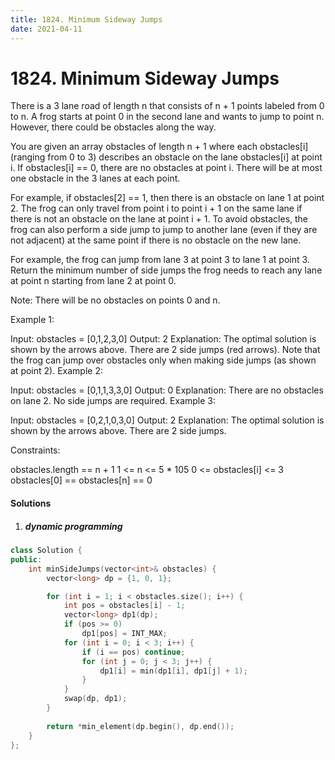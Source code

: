 ```yaml
---
title: 1824. Minimum Sideway Jumps
date: 2021-04-11
---
```

# 1824. Minimum Sideway Jumps

There is a 3 lane road of length n that consists of n + 1 points labeled from 0 to n. A frog starts at point 0 in the second lane and wants to jump to point n. However, there could be obstacles along the way.

You are given an array obstacles of length n + 1 where each obstacles[i] (ranging from 0 to 3) describes an obstacle on the lane obstacles[i] at point i. If obstacles[i] == 0, there are no obstacles at point i. There will be at most one obstacle in the 3 lanes at each point.

For example, if obstacles[2] == 1, then there is an obstacle on lane 1 at point 2.
The frog can only travel from point i to point i + 1 on the same lane if there is not an obstacle on the lane at point i + 1. To avoid obstacles, the frog can also perform a side jump to jump to another lane (even if they are not adjacent) at the same point if there is no obstacle on the new lane.

For example, the frog can jump from lane 3 at point 3 to lane 1 at point 3.
Return the minimum number of side jumps the frog needs to reach any lane at point n starting from lane 2 at point 0.

Note: There will be no obstacles on points 0 and n.

 

Example 1:


Input: obstacles = [0,1,2,3,0]
Output: 2 
Explanation: The optimal solution is shown by the arrows above. There are 2 side jumps (red arrows).
Note that the frog can jump over obstacles only when making side jumps (as shown at point 2).
Example 2:


Input: obstacles = [0,1,1,3,3,0]
Output: 0
Explanation: There are no obstacles on lane 2. No side jumps are required.
Example 3:


Input: obstacles = [0,2,1,0,3,0]
Output: 2
Explanation: The optimal solution is shown by the arrows above. There are 2 side jumps.
 

Constraints:

obstacles.length == n + 1
1 <= n <= 5 * 105
0 <= obstacles[i] <= 3
obstacles[0] == obstacles[n] == 0


#### Solutions

1. ##### dynamic programming

```c++
class Solution {
public:
    int minSideJumps(vector<int>& obstacles) {
        vector<long> dp = {1, 0, 1};

        for (int i = 1; i < obstacles.size(); i++) {
            int pos = obstacles[i] - 1;
            vector<long> dp1(dp);
            if (pos >= 0)
                dp1[pos] = INT_MAX;
            for (int i = 0; i < 3; i++) {
                if (i == pos) continue;
                for (int j = 0; j < 3; j++) {
                    dp1[i] = min(dp1[i], dp1[j] + 1);
                }
            }
            swap(dp, dp1);
        }
        
        return *min_element(dp.begin(), dp.end());
    }
};
```